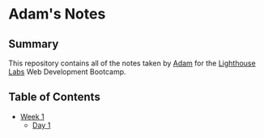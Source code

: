 # Adam's Notes

## Summary
This repository contains all of the notes taken by [Adam](https://github.com/MagicMark5) for the [Lighthouse Labs](https://www.lighthouselabs.ca/) Web Development Bootcamp.

## Table of Contents
* [Week 1](/Week_1)
  * [Day 1](/Week_1/Day_1)